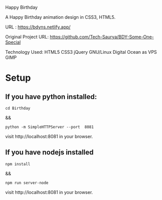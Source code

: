 Happy Birthday

A Happy Birthday animation design in CSS3, HTML5.

URL : https://bdyns.netlify.app/

Original Project URL: https://github.com/Tech-Saurya/BDY-Some-One-Special

Technology Used: HTML5 CSS3 jQuery  GNU/Linux Digital Ocean as VPS GIMP

# Setup

## If you have python installed:
```
cd Birthday
```

&& 

```
python -m SimpleHTTPServer --port  8081
```

visit http://localhost:8081 in your browser.

## If you have nodejs installed
```
npm install
```
&&

```
npm run server-node
```
visit http://localhost:8081 in your browser.

